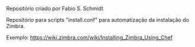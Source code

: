 Repositório criado por Fabio S. Schmidt

Repositório para scripts "install.conf" para automatização da instalação do Zimbra.

Exemplo: https://wiki.zimbra.com/wiki/Installing_Zimbra_Using_Chef
